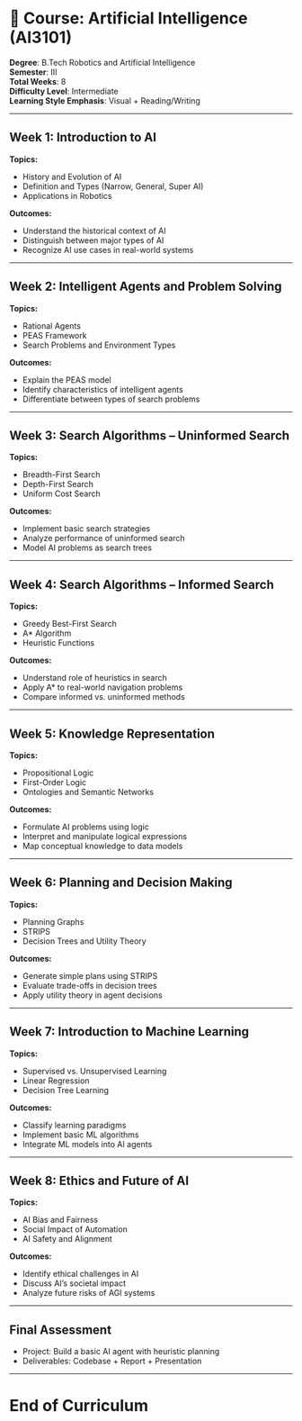 # 📘 Course: Artificial Intelligence (AI3101)
**Degree**: B.Tech Robotics and Artificial Intelligence  
**Semester**: III  
**Total Weeks**: 8  
**Difficulty Level**: Intermediate  
**Learning Style Emphasis**: Visual + Reading/Writing  

---

## Week 1: Introduction to AI

**Topics:**
- History and Evolution of AI
- Definition and Types (Narrow, General, Super AI)
- Applications in Robotics

**Outcomes:**
- Understand the historical context of AI
- Distinguish between major types of AI
- Recognize AI use cases in real-world systems

---

## Week 2: Intelligent Agents and Problem Solving

**Topics:**
- Rational Agents
- PEAS Framework
- Search Problems and Environment Types

**Outcomes:**
- Explain the PEAS model
- Identify characteristics of intelligent agents
- Differentiate between types of search problems

---

## Week 3: Search Algorithms – Uninformed Search

**Topics:**
- Breadth-First Search
- Depth-First Search
- Uniform Cost Search

**Outcomes:**
- Implement basic search strategies
- Analyze performance of uninformed search
- Model AI problems as search trees

---

## Week 4: Search Algorithms – Informed Search

**Topics:**
- Greedy Best-First Search
- A* Algorithm
- Heuristic Functions

**Outcomes:**
- Understand role of heuristics in search
- Apply A* to real-world navigation problems
- Compare informed vs. uninformed methods

---

## Week 5: Knowledge Representation

**Topics:**
- Propositional Logic
- First-Order Logic
- Ontologies and Semantic Networks

**Outcomes:**
- Formulate AI problems using logic
- Interpret and manipulate logical expressions
- Map conceptual knowledge to data models

---

## Week 6: Planning and Decision Making

**Topics:**
- Planning Graphs
- STRIPS
- Decision Trees and Utility Theory

**Outcomes:**
- Generate simple plans using STRIPS
- Evaluate trade-offs in decision trees
- Apply utility theory in agent decisions

---

## Week 7: Introduction to Machine Learning

**Topics:**
- Supervised vs. Unsupervised Learning
- Linear Regression
- Decision Tree Learning

**Outcomes:**
- Classify learning paradigms
- Implement basic ML algorithms
- Integrate ML models into AI agents

---

## Week 8: Ethics and Future of AI

**Topics:**
- AI Bias and Fairness
- Social Impact of Automation
- AI Safety and Alignment

**Outcomes:**
- Identify ethical challenges in AI
- Discuss AI’s societal impact
- Analyze future risks of AGI systems

---

## Final Assessment

- Project: Build a basic AI agent with heuristic planning
- Deliverables: Codebase + Report + Presentation

---

# End of Curriculum